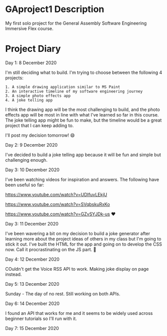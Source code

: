 # GAproject1 Description

My first solo project for the General Assembly Software Engineering Immersive Flex course.

# Project Diary

Day 1: 8 December 2020

I'm still deciding what to build. I'm trying to choose between the following 4 projects:

    1. A simple drawing application similar to MS Paint
    2. An interactive timeline of my software engineering journey
    3. A simple photo effects app
    4. A joke telling app
    
I think the drawing app will be the most challenging to build, and the photo effects app will be most in line with what I've learned so far in this course. The joke telling app might be fun to make, but the timeline would be a great project that I can keep adding to.
    
I'll post my decision tomorrow! :smile:

Day 2: 9 December 2020

I've decided to build a joke telling app because it will be fun and simple but challenging enough.

Day 3: 10 December 2020

I've been watching videos for inspiration and answers. The following have been useful so far:

https://www.youtube.com/watch?v=UDIfuvLEkjU

https://www.youtube.com/watch?v=SVqbskuRxKo

https://www.youtube.com/watch?v=GZvSYJDk-us :heart:

Day 3: 11 December 2020

I've been wavering a bit on my decision to build a joke generator after learning more about the project ideas of others in my class but I'm going to stick it out. I've built the HTML for the app and going on to develop the CSS now. Call it procrastinating on the JS part. :tongue:

Day 4: 12 December 2020

COuldn't get the Voice RSS API to work. Making joke display on page instead.

Day 5: 13 December 2020

Sunday - The day of no rest. Still working on both APIs. 

Day 6: 14 December 2020

I found an API that works for me and it seems to be widely used across beginner tutorials so I'll run with it.

Day 7: 15 December 2020

